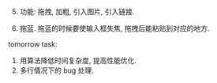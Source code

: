 
5. 功能: 拖拽, 加粗, 引入图片, 引入链接.

6. 拖蓝. 拖蓝的时候要使输入框失焦, 拖拽后能粘贴到对应的地方.

tomorrow task:

1. 用算法降低时间复杂度, 提高性能优化.
2. 多行情况下的 bug 处理.
